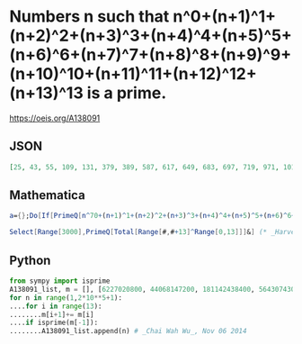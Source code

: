 # Numbers n such that n^0\+\(n\+1\)^1\+\(n\+2\)^2\+\(n\+3\)^3\+\(n\+4\)^4\+\(n\+5\)^5\+\(n\+6\)^6\+\(n\+7\)^7\+\(n\+8\)^8\+\(n\+9\)^9\+\(n\+10\)^10\+\(n\+11\)^11\+\(n\+12\)^12\+\(n\+13\)^13 is a prime\.
https://oeis.org/A138091
## JSON
```JSON
[25, 43, 55, 109, 131, 379, 389, 587, 617, 649, 683, 697, 719, 971, 1013, 1279, 1291, 1727, 1735, 1823, 1853, 2005, 2059, 2087, 2167, 2395, 2399, 2561, 2647, 2783, 2957, 2983]
```
## Mathematica
```Mathematica
a={};Do[If[PrimeQ[n^70+(n+1)^1+(n+2)^2+(n+3)^3+(n+4)^4+(n+5)^5+(n+6)^6+(n+7)^7+(n+8)^8+(n+9)^9+(n+10)^10+(n+11)^11+(n+12)^12+(n+13)^13],AppendTo[a,n]],{n,10^3*3}];a
```
```Mathematica
Select[Range[3000],PrimeQ[Total[Range[#,#+13]^Range[0,13]]]&] (* _Harvey P. Dale_, Apr 25 2018 *)
```
## Python
```Python
from sympy import isprime
A138091_list, m = [], [6227020800, 44068147200, 181142438400, 564307430400, 1475073815040, 3408641107200, 7182564530400, 14081919023520, 26048741640120, 45924510262992, 77755456075656, 127171611204708, 201851662963039, 312086923782438]
for n in range(1,2*10**5+1):
....for i in range(13):
........m[i+1]+= m[i]
....if isprime(m[-1]):
........A138091_list.append(n) # _Chai Wah Wu_, Nov 06 2014
```
